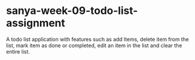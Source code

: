 # sanya-week-09-todo-list-assignment
A todo list application with features such as add Items, delete item from the list, mark item as done or completed, edit an item in the list and clear the entire list.

